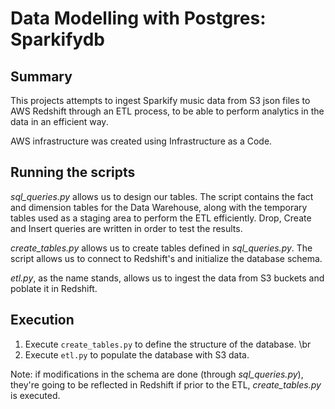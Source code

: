 # Data Modelling with Postgres: Sparkifydb

## Summary

This projects attempts to ingest Sparkify music data from S3 json files to AWS Redshift through an ETL process, to be able to perform analytics in the data in an efficient way.

AWS infrastructure was created using Infrastructure as a Code.

## Running the scripts


*sql_queries.py* allows us to design our tables. The script contains the fact and dimension tables for the Data Warehouse, along with the temporary tables used as a staging area to perform the ETL efficiently. Drop, Create and Insert queries are written in order to test the results.

*create_tables.py* allows us to create tables defined in *sql_queries.py*. The script allows us to connect to Redshift's and initialize the database schema. 

*etl.py*, as the name stands, allows us to ingest the data from S3 buckets and poblate it in Redshift. 


## Execution 
1. Execute `create_tables.py` to define the structure of the database. \br
2. Execute `etl.py` to populate the database with S3 data. 

Note: if modifications in the schema are done (through *sql_queries.py*), they're going to be reflected in Redshift if prior to the ETL, *create_tables.py* is executed.

